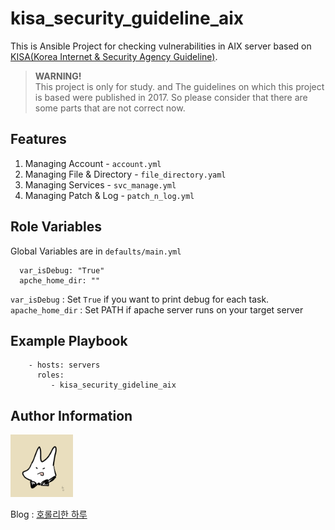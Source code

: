 kisa_security_guideline_aix
=========

This is Ansible Project for checking vulnerabilities in AIX server based on [KISA(Korea Internet & Security Agency Guideline)](https://www.kisa.or.kr/public/laws/laws3_View.jsp?cPage=6&mode=view&p_No=259&b_No=259&d_No=106&ST=T&SV=).  

>**WARNING!**   
>This project is only for study. and The guidelines on which this project is based were published in 2017. So please consider that there are some parts that are not correct now.

Features
-----------
1. Managing Account - `account.yml`
2. Managing File & Directory - `file_directory.yaml`
3. Managing Services - `svc_manage.yml`
4. Managing Patch & Log - `patch_n_log.yml`  

Role Variables
--------------

Global Variables are in `defaults/main.yml`  

~~~
  var_isDebug: "True"
  apche_home_dir: ""
~~~
`var_isDebug` : Set `True` if you want to print debug for each task.  
`apache_home_dir` : Set PATH if apache server runs on your target server   


Example Playbook
----------------

~~~
    - hosts: servers
      roles:
         - kisa_security_gideline_aix
~~~


Author Information
------------------
<img width="100" height="100" src="https://raw.githubusercontent.com/GRuuuuu/sawtooth-starter/master/sawtooth/%2303%20transaction%20processor%20tutorial/img/p.png"/>   

Blog : [호롤리한 하루](https://gruuuuu.github.io/)
